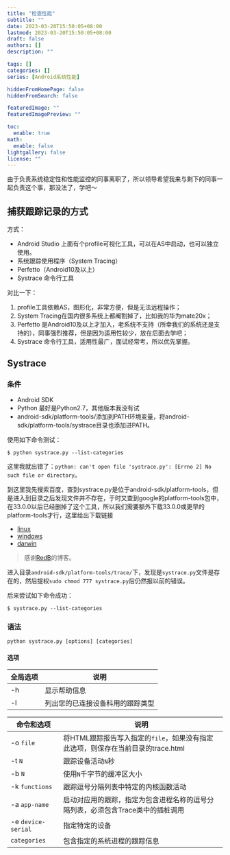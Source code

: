 ```yaml
---
title: "检查性能"
subtitle: ""
date: 2023-03-20T15:50:05+08:00
lastmod: 2023-03-20T15:50:05+08:00
draft: false
authors: []
description: ""

tags: []
categories: []
series: [Android系统性能]

hiddenFromHomePage: false
hiddenFromSearch: false

featuredImage: ""
featuredImagePreview: ""

toc:
  enable: true
math:
  enable: false
lightgallery: false
license: ""
---
```

由于负责系统稳定性和性能监控的同事离职了，所以领导希望我来与剩下的同事一起负责这个事，那没法了，学吧～
<!--more-->
## 捕获跟踪记录的方式

方式：

- Android Studio 上面有个profile可视化工具，可以在AS中启动，也可以独立使用。
- 系统跟踪使用程序（System Tracing）
- Perfetto（Android10及以上）
- Systrace 命令行工具

对比一下：

1. profile工具依赖AS，图形化，非常方便，但是无法远程操作；
2. System Tracing在国内很多系统上都阉割掉了，比如我的华为mate20x；
3. Perfetto 是Android10及以上才加入，老系统不支持（所幸我们的系统还是支持的），同事强烈推荐，但是因为适用性较少，放在后面去学吧；
4. Systrace 命令行工具，适用性最广，面试经常考，所以优先掌握。

## Systrace

### 条件

- Android SDK
- Python 最好是Python2.7，其他版本我没有试
- android-sdk/platform-tools/添加到PATH环境变量，将android-sdk/platform-tools/systrace目录也添加进PATH。

使用如下命令测试：

```
$ python systrace.py --list-categories
```

这里我就出错了：`python: can't open file 'systrace.py': [Errno 2] No such file or directory`。

到这里我先搜索百度，查到systrace.py是位于android-sdk/platform-tools，但是进入到目录之后发现文件并不存在，于时又查到google的platform-tools包中，在33.0.0以后已经删掉了这个工具，所以我们需要额外下载33.0.0或更早的platform-tools才行，这里给出下载链接
- [linux](https://links.jianshu.com/go?to=https%3A%2F%2Fdl.google.com%2Fandroid%2Frepository%2Fplatform-tools_r33.0.0-linux.zip)
- [windows](https://links.jianshu.com/go?to=https%3A%2F%2Fdl.google.com%2Fandroid%2Frepository%2Fplatform-tools_r33.0.0-windows.zip)
- [darwin](https://links.jianshu.com/go?to=https%3A%2F%2Fdl.google.com%2Fandroid%2Frepository%2Fplatform-tools_r33.0.0-darwin.zip)

>感谢[RedB](http://events.jianshu.io/p/626eaebaa6a8)的博客。

进入目录`android-sdk/platform-tools/trace/`下，发现是`systrace.py`文件是存在的，然后提权`sudo chmod 777 systrace.py`后仍然报以前的错误。

后来尝试如下命令成功：

```
$ systrace.py --list-categories
```

### 语法

```
python systrace.py [options] [categories]
```

#### 选项

|全局选项|说明|
|---|---|
|-h|显示帮助信息|
|-l|列出您的已连接设备科用的跟踪类型

|命令和选项|说明|
|---|---|
|-o `file`|将HTML跟踪报告写入指定的`file`，如果没有指定此选项，则保存在当前目录的trace.html|
|-t `N`|跟踪设备活动`N`秒|
|-b `N`|使用`N`千字节的缓冲区大小|
|-k `functions`|跟踪逗号分隔列表中特定的内核函数活动|
|-a `app-name`| 启动对应用的跟踪，指定为包含进程名称的逗号分隔列表，必须包含Trace类中的插桩调用|
|-e `device-serial`|指定特定的设备|
|`categories`|包含指定的系统进程的跟踪信息|